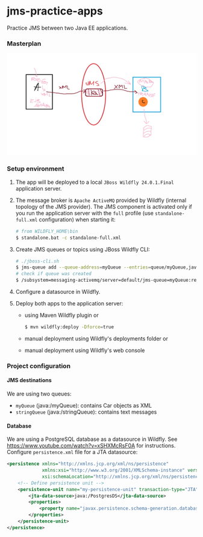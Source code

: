 # jms-practice-apps

Practice JMS between two Java EE applications.

### Masterplan

<img src="images/masterplan.jpg" alt="Masterplan" width="600">

### Setup environment

1. The app will be deployed to a local `JBoss Wildfly 24.0.1.Final` application server.

2. The message broker is `Apache ActiveMQ` provided by Wildfly (internal topology of the JMS provider). The JMS component 
   is activated only if you run the application server with the `full` profile (use `standalone-full.xml` configuration) 
   when starting it:

   ```bash
   # from WILDFLY_HOME\bin
   $ standalone.bat -c standalone-full.xml
   ```
   
3. Create JMS queues or topics using JBoss Wildfly CLI:

   ```bash
   # ./jboss-cli.sh
   $ jms-queue add --queue-address=myQueue --entries=queue/myQueue,java:jboss/exported/jms/queue/myQueue
   # check if queue was created
   $ /subsystem=messaging-activemq/server=default/jms-queue=myQueue:read-resource
   ```

4. Configure a datasource in Wildfly.

5. Deploy both apps to the application server:
   - using Maven Wildfly plugin or
   
      ```bash
      $ mvn wildfly:deploy -Dforce=true
      ```
   
   - manual deployment using Wildfly's deployments folder or
   - manual deployment using Wildfly's web console


### Project configuration

#### JMS destinations

We are using two queues:
- `myQueue` (java:/myQueue): contains Car objects as XML
- `stringQueue` (java:/stringQueue): contains text messages

#### Database

We are using a PostgreSQL database as a datasource in Wildfly. See https://www.youtube.com/watch?v=xSHXMcRsF0A 
for instructions.  
Configure `persistence.xml` file for a JTA datasource:

```xml
<persistence xmlns="http://xmlns.jcp.org/xml/ns/persistence"
             xmlns:xsi="http://www.w3.org/2001/XMLSchema-instance" version="2.2"
             xsi:schemaLocation="http://xmlns.jcp.org/xml/ns/persistence http://xmlns.jcp.org/xml/ns/persistence/persistence_2_2.xsd">
    <!-- Define persistence unit -->
    <persistence-unit name="my-persistence-unit" transaction-type="JTA">
        <jta-data-source>java:/PostgresDS</jta-data-source>
        <properties>
            <property name="javax.persistence.schema-generation.database.action" value="update"/>
        </properties>
    </persistence-unit>
</persistence>
```